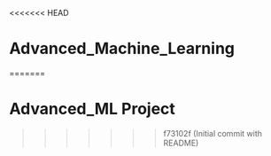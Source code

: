 <<<<<<< HEAD
# Advanced_Machine_Learning
=======
# Advanced_ML Project
>>>>>>> f73102f (Initial commit with README)
